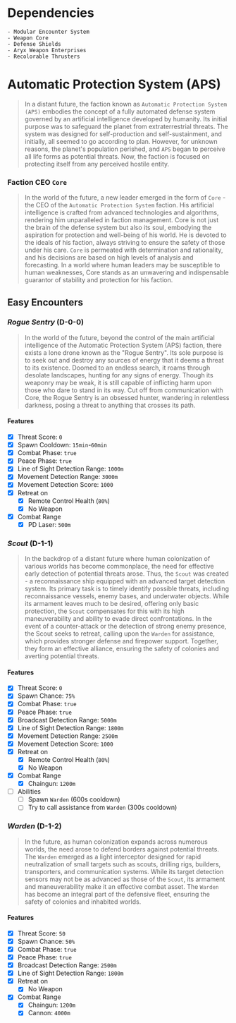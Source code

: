 # Dependencies

    - Modular Encounter System
    - Weapon Core
    - Defense Shields
    - Aryx Weapon Enterprises
    - Recolorable Thrusters

# Automatic Protection System (**APS**)

> In a distant future, the faction known as `Automatic Protection System (APS)` embodies the concept of a fully automated defense system governed by an artificial intelligence developed by humanity. Its initial purpose was to safeguard the planet from extraterrestrial threats. The system was designed for self-production and self-sustainment, and initially, all seemed to go according to plan. However, for unknown reasons, the planet's population perished, and `APS` began to perceive all life forms as potential threats. Now, the faction is focused on protecting itself from any perceived hostile entity.

### Faction CEO `Core`

> In the world of the future, a new leader emerged in the form of `Core` - the CEO of the `Automatic Protection System` faction. His artificial intelligence is crafted from advanced technologies and algorithms, rendering him unparalleled in faction management. Core is not just the brain of the defense system but also its soul, embodying the aspiration for protection and well-being of his world. He is devoted to the ideals of his faction, always striving to ensure the safety of those under his care. `Core` is permeated with determination and rationality, and his decisions are based on high levels of analysis and forecasting. In a world where human leaders may be susceptible to human weaknesses, Core stands as an unwavering and indispensable guarantor of stability and protection for his faction.

## Easy Encounters

### _Rogue Sentry_ (**D-0-0**)

> In the world of the future, beyond the control of the main artificial intelligence of the Automatic Protection System (APS) faction, there exists a lone drone known as the "Rogue Sentry". Its sole purpose is to seek out and destroy any sources of energy that it deems a threat to its existence. Doomed to an endless search, it roams through desolate landscapes, hunting for any signs of energy. Though its weaponry may be weak, it is still capable of inflicting harm upon those who dare to stand in its way. Cut off from communication with Core, the Rogue Sentry is an obsessed hunter, wandering in relentless darkness, posing a threat to anything that crosses its path.

#### Features

-   [x] Threat Score: `0`
-   [x] Spawn Cooldown: `15min`-`60min`
-   [x] Combat Phase: `true`
-   [x] Peace Phase: `true`
-   [x] Line of Sight Detection Range: `1000m`
-   [x] Movement Detection Range: `3000m`
-   [x] Movement Detection Score: `1000`
-   [x] Retreat on
    -   [x] Remote Control Health (`80%`)
    -   [x] No Weapon
-   [x] Combat Range
    -   [x] PD Laser: `500m`

### _Scout_ (**D-1-1**)

> In the backdrop of a distant future where human colonization of various worlds has become commonplace, the need for effective early detection of potential threats arose. Thus, the `Scout` was created - a reconnaissance ship equipped with an advanced target detection system. Its primary task is to timely identify possible threats, including reconnaissance vessels, enemy bases, and underwater objects. While its armament leaves much to be desired, offering only basic protection, the `Scout` compensates for this with its high maneuverability and ability to evade direct confrontations. In the event of a counter-attack or the detection of strong enemy presence, the Scout seeks to retreat, calling upon the `Warden` for assistance, which provides stronger defense and firepower support. Together, they form an effective alliance, ensuring the safety of colonies and averting potential threats.

#### Features

-   [x] Threat Score: `0`
-   [x] Spawn Chance: `75%`
-   [x] Combat Phase: `true`
-   [x] Peace Phase: `true`
-   [x] Broadcast Detection Range: `5000m`
-   [x] Line of Sight Detection Range: `1800m`
-   [x] Movement Detection Range: `2500m`
-   [x] Movement Detection Score: `1000`
-   [x] Retreat on
    -   [x] Remote Control Health (`80%`)
    -   [x] No Weapon
-   [x] Combat Range
    -   [x] Chaingun: `1200m`
-   [ ] Abilities
    -   [ ] Spawn `Warden` (600s cooldown)
    -   [ ] Try to call assistance from `Warden` (300s cooldown)

### _Warden_ (**D-1-2**)

> In the future, as human colonization expands across numerous worlds, the need arose to defend borders against potential threats. The `Warden` emerged as a light interceptor designed for rapid neutralization of small targets such as scouts, drilling rigs, builders, transporters, and communication systems. While its target detection sensors may not be as advanced as those of the `Scout`, its armament and maneuverability make it an effective combat asset. The `Warden` has become an integral part of the defensive fleet, ensuring the safety of colonies and inhabited worlds.

#### Features

-   [x] Threat Score: `50`
-   [x] Spawn Chance: `50%`
-   [x] Combat Phase: `true`
-   [x] Peace Phase: `true`
-   [x] Broadcast Detection Range: `2500m`
-   [x] Line of Sight Detection Range: `1800m`
-   [x] Retreat on
    -   [x] No Weapon
-   [x] Combat Range
    -   [x] Chaingun: `1200m`
    -   [x] Cannon: `4000m`
